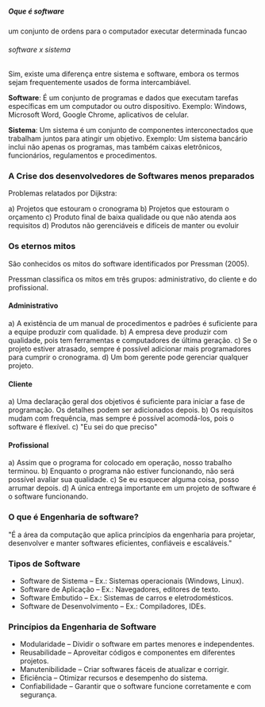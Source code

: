 ##### Oque é software
um conjunto de ordens para o computador executar determinada funcao 

###### software x sistema

Sim, existe uma diferença entre sistema e software, embora os termos sejam frequentemente usados de forma intercambiável.

**Software**: É um conjunto de programas e dados que executam tarefas específicas em um computador ou outro dispositivo. Exemplo: Windows, Microsoft Word, Google Chrome, aplicativos de celular. 

**Sistema**: Um sistema é um conjunto de componentes interconectados que trabalham juntos para atingir um objetivo. Exemplo: Um sistema bancário inclui não apenas os programas, mas também caixas eletrônicos, funcionários, regulamentos e procedimentos.


### A Crise dos desenvolvedores de Softwares menos preparados 

Problemas relatados por Dijkstra: 

a) Projetos que estouram o cronograma 
b) Projetos que estouram o orçamento 
c) Produto final de baixa qualidade ou que não atenda aos requisitos 
d) Produtos não gerenciáveis e difíceis de manter ou evoluir

### Os eternos mitos 

São conhecidos os mitos do software identificados por Pressman (2005). 

Pressman classifica os mitos em três grupos: administrativo, do cliente e do profissional.

#### Administrativo

a) A existência de um manual de procedimentos e padrões é suficiente para a equipe produzir com qualidade. 
b) A empresa deve produzir com qualidade, pois tem ferramentas e computadores de última geração. 
c) Se o projeto estiver atrasado, sempre é possível adicionar mais programadores para cumprir o cronograma. 
d) Um bom gerente pode gerenciar qualquer projeto.


#### Cliente

a) Uma declaração geral dos objetivos é suficiente para iniciar a fase de programação. Os detalhes podem ser adicionados depois. 
b) Os requisitos mudam com frequência, mas sempre é possível acomodá-los, pois o software é flexível. 
c) "Eu sei do que preciso"
#### Profissional

a) Assim que o programa for colocado em operação, nosso trabalho terminou. 
b) Enquanto o programa não estiver funcionando, não será possível avaliar sua qualidade. 
c) Se eu esquecer alguma coisa, posso arrumar depois. 
d) A única entrega importante em um projeto de software é o software funcionando.

### O que é Engenharia de software?

"É a área da computação que aplica princípios da engenharia para projetar, desenvolver e manter softwares eficientes, confiáveis e escaláveis."

### Tipos de Software

- Software de Sistema – Ex.: Sistemas operacionais (Windows, Linux). 
- Software de Aplicação – Ex.: Navegadores, editores de texto. 
- Software Embutido – Ex.: Sistemas de carros e eletrodomésticos. 
- Software de Desenvolvimento – Ex.: Compiladores, IDEs.

### Princípios da Engenharia de Software

- Modularidade – Dividir o software em partes menores e independentes. 
- Reusabilidade – Aproveitar códigos e componentes em diferentes projetos. 
- Manutenibilidade – Criar softwares fáceis de atualizar e corrigir. 
- Eficiência – Otimizar recursos e desempenho do sistema. 
- Confiabilidade – Garantir que o software funcione corretamente e com segurança.

